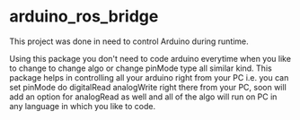 # arduino_ros_bridge
This project was done in need to control Arduino during runtime.

Using this package you don't need to code arduino everytime when you like to change to change algo or change pinMode type all similar kind. This package helps in controlling all your arduino right from your PC i.e. you can set pinMode do digitalRead analogWrite right there from your PC, soon will add an option for analogRead as well and all of the algo will run on PC in any language in which you like to code.
